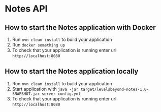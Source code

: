 # Notes API

How to start the Notes application with Docker
---

1. Run `mvn clean install` to build your application
1. Run `docker something up`
1. To check that your application is running enter url `http://localhost:8080`


How to start the Notes application locally
---

1. Run `mvn clean install` to build your application
1. Start application with `java -jar target/levelsbeyond-notes-1.0-SNAPSHOT.jar server config.yml`
1. To check that your application is running enter url `http://localhost:8080`

